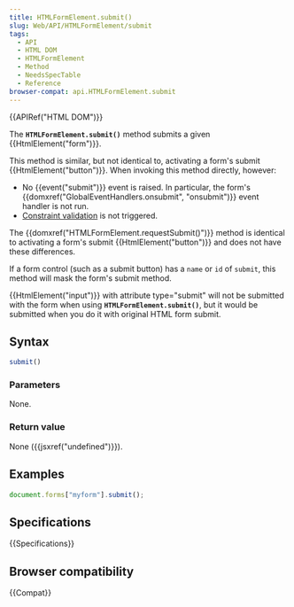 ```yaml
---
title: HTMLFormElement.submit()
slug: Web/API/HTMLFormElement/submit
tags:
  - API
  - HTML DOM
  - HTMLFormElement
  - Method
  - NeedsSpecTable
  - Reference
browser-compat: api.HTMLFormElement.submit
---
```

{{APIRef("HTML DOM")}}

The **`HTMLFormElement.submit()`** method submits a given
{{HtmlElement("form")}}.

This method is similar, but not identical to, activating a form's submit
{{HtmlElement("button")}}. When invoking this method directly, however:

- No {{event("submit")}} event is raised. In particular, the form's
  {{domxref("GlobalEventHandlers.onsubmit", "onsubmit")}} event handler is not run.
- [Constraint
  validation](/en-US/docs/Web/Guide/HTML/Constraint_validation) is not triggered.

The {{domxref("HTMLFormElement.requestSubmit()")}} method is identical to activating a
form's submit {{HtmlElement("button")}} and does not have these differences.

If a form control (such as a submit button) has a `name` or `id`
of `submit`, this method will mask the form's submit method.

{{HtmlElement("input")}} with attribute type="submit" will not be submitted with the
form when using **`HTMLFormElement.submit()`**, but it would be
submitted when you do it with original HTML form submit.

## Syntax

```js
submit()
```

### Parameters

None.

### Return value

None ({{jsxref("undefined")}}).

## Examples

```js
document.forms["myform"].submit();
```

## Specifications

{{Specifications}}

## Browser compatibility

{{Compat}}
